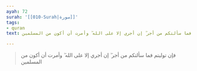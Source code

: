 ```yaml
---
ayah: 72
surah: '[[010-Surah|سورة]]'
tags:
- quran
text: فإن توليتم فما سألتكم من أجر ۖ إن أجري إلا على الله ۖ وأمرت أن أكون من المسلمين

---
```

> فإن توليتم فما سألتكم من أجر ۖ إن أجري إلا على الله ۖ وأمرت أن أكون من المسلمين
